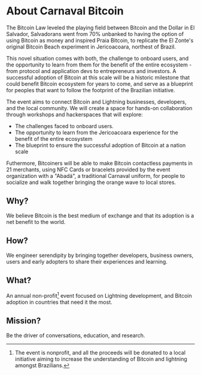 # About Carnaval Bitcoin

The Bitcoin Law leveled the playing field between Bitcoin and the Dollar in El Salvador, Salvadorans went from 70% unbanked to having the option of using Bitcoin as money and inspired Praia Bitcoin, to replicate the El Zonte's original Bitcoin Beach experiment in Jericoacoara, northest of Brazil.

This novel situation comes with both, the challenge to onboard users, and the opportunity to learn from them for the benefit of the entire ecosystem - from protocol and application devs to entrepreneurs and investors. A successful adoption of Bitcoin at this scale will be a historic milestone that could benefit Bitcoin ecosystem for years to come, and serve as a blueprint for peoples that want to follow the footprint of the Brazilian initiative.

The event aims to connect Bitcoin and Lightning businesses, developers, and the local community. We will create a space for hands-on collaboration through workshops and hackerspaces that will explore:  
- The challenges faced to onboard users.
- The opportunity to learn from the Jericoacoara experience for the benefit of the entire ecosystem
- The blueprint to ensure the successful adoption of Bitcoin at a nation scale 

Futhermore, Bitcoiners will be able to make Bitcoin contactless payments in 21 merchants, using NFC Cards or bracelets provided by the event organization with a "Abadá", a traditional Carnaval uniform, for people to socialize and walk together bringing the orange wave to local stores.


## Why?

We believe Bitcoin is the best medium of exchange and that its adoption is a net benefit to the world. 

## How?

We engineer serendipity by bringing together developers, business owners, users and early adopters to share their experiences and learning. 

## What?

An annual non-profit[^1] event focused on Lightning development, and Bitcoin adoption in countries that need it the most. 

## Mission?

Be the driver of conversations, education, and research. 

[^1]:The event is nonprofit, and all the proceeds will be donated to a local initiative aiming to increase the understanding of Bitcoin and lightning amongst Brazilians.

